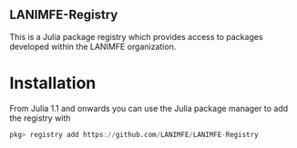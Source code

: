 LANIMFE-Registry
----------------

This is a Julia package registry which provides access to packages developed within the
LANIMFE organization.

# Installation

From Julia 1.1 and onwards you can use the Julia package manager to add the registry with

```julia
pkg> registry add https://github.com/LANIMFE/LANIMFE-Registry
```
